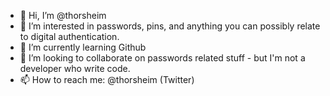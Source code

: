 - 👋 Hi, I’m @thorsheim
- 👀 I’m interested in passwords, pins, and anything you can possibly relate to digital authentication.
- 🌱 I’m currently learning Github
- 💞️ I’m looking to collaborate on passwords related stuff - but I'm not a developer who write code.
- 📫 How to reach me: @thorsheim (Twitter)

<!---
thorsheim/thorsheim is a ✨ special ✨ repository because its `README.md` (this file) appears on your GitHub profile.
You can click the Preview link to take a look at your changes.
--->
